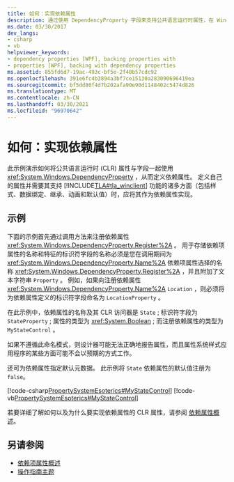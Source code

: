 ```yaml
---
title: 如何：实现依赖属性
description: 通过使用 DependencyProperty 字段来支持公共语言运行时属性，在 Windows Presentation Foundation 中定义依赖属性。
ms.date: 03/30/2017
dev_langs:
- csharp
- vb
helpviewer_keywords:
- dependency properties [WPF], backing properties with
- properties [WPF], backing with dependency properties
ms.assetid: 855fd6d7-19ac-493c-bf5e-2f40b57cdc92
ms.openlocfilehash: 391e6fc4b3894a3bf7ce15130a283090696419ea
ms.sourcegitcommit: bf5dd80f4d7b202afa90e90d1148402c5474d826
ms.translationtype: MT
ms.contentlocale: zh-CN
ms.lasthandoff: 03/30/2021
ms.locfileid: "96970642"
---
```

# <a name="how-to-implement-a-dependency-property"></a>如何：实现依赖属性
此示例演示如何将公共语言运行时 (CLR) 属性与字段一起使用 <xref:System.Windows.DependencyProperty> ，从而定义依赖属性。 定义自己的属性并需要其支持 [!INCLUDE[TLA#tla_winclient](../../../includes/tlasharptla-winclient-md.md)] 功能的诸多方面（包括样式、数据绑定、继承、动画和默认值）时，应将其作为依赖属性实现。  
  
## <a name="example"></a>示例  
 下面的示例首先通过调用方法来注册依赖属性 <xref:System.Windows.DependencyProperty.Register%2A> 。 用于存储依赖项属性的名称和特征的标识符字段的名称必须是您在调用期间为 <xref:System.Windows.DependencyProperty.Name%2A> 依赖项属性选择的名称 <xref:System.Windows.DependencyProperty.Register%2A> ，并且附加了文本字符串 `Property` 。 例如，如果向注册依赖属性 <xref:System.Windows.DependencyProperty.Name%2A> `Location` ，则必须将为依赖属性定义的标识符字段命名为 `LocationProperty` 。  
  
 在此示例中，依赖属性的名称及其 CLR 访问器是 `State` ; 标识符字段为 `StateProperty` ; 属性的类型为 <xref:System.Boolean> ; 而注册依赖属性的类型为 `MyStateControl` 。  
  
 如果不遵循此命名模式，则设计器可能无法正确地报告属性，而且属性系统样式应用程序的某些方面可能不会以预期的方式工作。  
  
 还可为依赖属性指定默认元数据。 此示例将 `State` 依赖属性的默认值注册为 `false`。  
  
 [!code-csharp[PropertySystemEsoterics#MyStateControl](~/samples/snippets/csharp/VS_Snippets_Wpf/PropertySystemEsoterics/CSharp/SDKSampleLibrary/class1.cs#mystatecontrol)]
 [!code-vb[PropertySystemEsoterics#MyStateControl](~/samples/snippets/visualbasic/VS_Snippets_Wpf/PropertySystemEsoterics/visualbasic/sdksamplelibrary/class1.vb#mystatecontrol)]  
  
 若要详细了解如何以及为什么要实现依赖属性的 CLR 属性，请参阅 [依赖属性概述](dependency-properties-overview.md)。  
  
## <a name="see-also"></a>另请参阅

- [依赖项属性概述](dependency-properties-overview.md)
- [操作指南主题](properties-how-to-topics.md)

